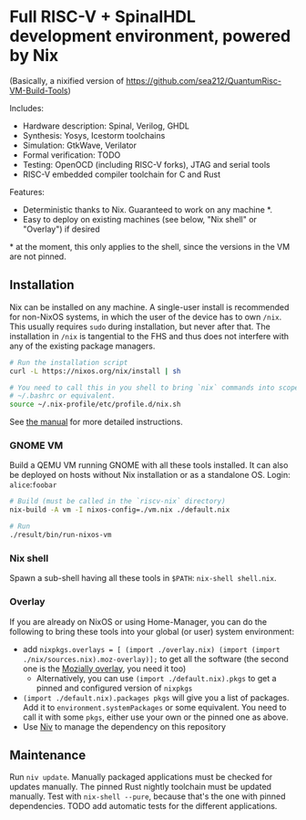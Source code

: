 # Full RISC-V + SpinalHDL development environment, powered by Nix

(Basically, a nixified version of https://github.com/sea212/QuantumRisc-VM-Build-Tools)

Includes:

- Hardware description: Spinal, Verilog, GHDL
- Synthesis: Yosys, Icestorm toolchains
- Simulation: GtkWave, Verilator
- Formal verification: TODO
- Testing: OpenOCD (including RISC-V forks), JTAG and serial tools
- RISC-V embedded compiler toolchain for C and Rust

Features:

- Deterministic thanks to Nix. Guaranteed to work on any machine \*.
- Easy to deploy on existing machines (see below, "Nix shell" or "Overlay") if desired

\* at the moment, this only applies to the shell, since the versions in the VM are not pinned.

## Installation

Nix can be installed on any machine. A single-user install is recommended for non-NixOS systems,
in which the user of the device has to own `/nix`. This usually requires `sudo` during installation,
but never after that. The installation in `/nix` is tangential to the FHS and thus does not interfere
with any of the existing package managers.

```sh
# Run the installation script
curl -L https://nixos.org/nix/install | sh

# You need to call this in you shell to bring `nix` commands into scope. Ideally, put it in your
# ~/.bashrc or equivalent.
source ~/.nix-profile/etc/profile.d/nix.sh
```

See [the manual](https://nixos.org/manual/nix/stable/index.html#sect-single-user-installation) for
more detailed instructions.

### GNOME VM

Build a QEMU VM running GNOME with all these tools installed. It can also be deployed on hosts without
Nix installation or as a standalone OS. Login: `alice`:`foobar`

```sh
# Build (must be called in the `riscv-nix` directory)
nix-build -A vm -I nixos-config=./vm.nix ./default.nix

# Run
./result/bin/run-nixos-vm
```

### Nix shell

Spawn a sub-shell having all these tools in `$PATH`: `nix-shell shell.nix`.

### Overlay

If you are already on NixOS or using Home-Manager, you can do the following to bring these tools into your global
(or user) system environment:

- add `nixpkgs.overlays = [ (import ./overlay.nix) (import (import ./nix/sources.nix).moz-overlay)];` to get all the software
  (the second one is the [Mozially overlay](https://github.com/mozilla/nixpkgs-mozilla), you need it too)
  - Alternatively, you can use `(import ./default.nix).pkgs` to get a pinned and configured version of `nixpkgs`
- `(import ./default.nix).packages pkgs` will give you a list of packages. Add it to `environment.systemPackages` or some equivalent.
  You need to call it with some `pkgs`, either use your own or the pinned one as above.
- Use [Niv](https://github.com/nmattia/niv) to manage the dependency on this repository

## Maintenance

Run `niv update`. Manually packaged applications must be checked for updates manually.
The pinned Rust nightly toolchain must be updated manually.
Test with `nix-shell --pure`, because that's the one with pinned dependencies.
TODO add automatic tests for the different applications.
